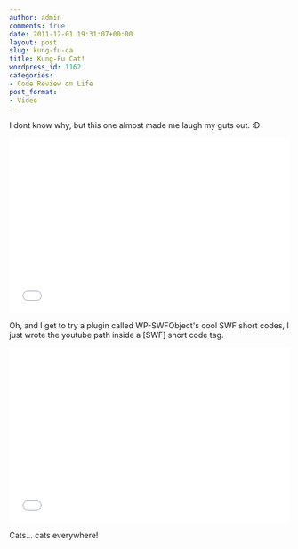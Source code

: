 ```yaml
---
author: admin
comments: true
date: 2011-12-01 19:31:07+00:00
layout: post
slug: kung-fu-ca
title: Kung-Fu Cat!
wordpress_id: 1162
categories:
- Code Review on Life
post_format:
- Video
---
```


I dont know why, but this one almost made me laugh my guts out. :D


<iframe width="100%" height="315" src="//www.youtube.com/embed/fHT2yiFJjqI" frameborder="0" allowfullscreen></iframe>

Oh, and I get to try a plugin called WP-SWFObject's cool SWF short codes, I just wrote the youtube path inside a [SWF] short code tag.

<iframe width="100%" height="315" src="//www.youtube.com/embed/opGVNLImgw4" frameborder="0" allowfullscreen></iframe>

Cats... cats everywhere!
